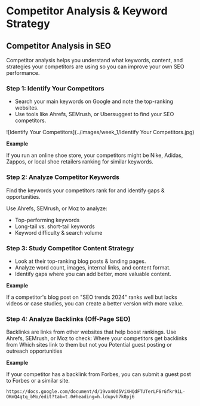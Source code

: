 # Competitor Analysis & Keyword Strategy
## Competitor Analysis in SEO
Competitor analysis helps you understand what keywords, content, and strategies your competitors are using so you can improve your own SEO performance.

### **Step 1: Identify Your Competitors**

- Search your main keywords on Google and note the top-ranking websites.
- Use tools like Ahrefs, SEMrush, or Ubersuggest to find your SEO competitors.

![Identify Your Competitors](../images/week_1/Identify Your Competitors.jpg)


**Example**

If you run an online shoe store, your competitors might be Nike, Adidas, Zappos, or local shoe retailers ranking for similar keywords.

### **Step 2: Analyze Competitor Keywords**

Find the keywords your competitors rank for and identify gaps & opportunities.

 Use Ahrefs, SEMrush, or Moz to analyze:

* Top-performing keywords
* Long-tail vs. short-tail keywords
* Keyword difficulty & search volume

### **Step 3: Study Competitor Content Strategy**

- Look at their top-ranking blog posts & landing pages.
- Analyze word count, images, internal links, and content format.
- Identify gaps where you can add better, more valuable content.

**Example**

If a competitor's blog post on "SEO trends 2024" ranks well but lacks videos or case studies, you can create a better version with more value.

### **Step 4: Analyze Backlinks (Off-Page SEO)**

Backlinks are links from other websites that help boost rankings.
 Use Ahrefs, SEMrush, or Moz to check:
 Where your competitors get backlinks from
 Which sites link to them but not you
 Potential guest posting or outreach opportunities

**Example** 

If your competitor has a backlink from Forbes, you can submit a guest post to Forbes or a similar site.


```https://docs.google.com/document/d/19vx40d5ViXHQdFTUTerLF6rGfkr9iL-OKmQ4qtq_bMo/edit?tab=t.0#heading=h.ldupvh7k0pj6```

